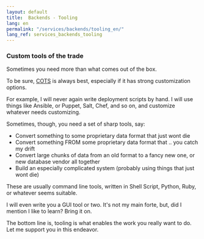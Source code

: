 ```yaml
---
layout: default
title:  Backends - Tooling
lang: en
permalink: "/services/backends/tooling_en/"
lang_ref: services_backends_tooling
---
```

### Custom tools of the trade
Sometimes you need more than what comes out of the box.

To be sure, [COTS](https://en.wikipedia.org/wiki/Commercial_off-the-shelf) is always best, especially if it has strong customization options.

For example, I will never again write deployment scripts by hand. I will use things like Ansible, or Puppet, Salt, Chef, and so on, and customize whatever needs customizing.

Sometimes, though, you need a set of sharp tools, say:

- Convert something to some proprietary data format that just wont die
- Convert something FROM some proprietary data format that .. you catch my drift
- Convert large chunks of data from an old format to a fancy new one, or new database vendor all together
- Build an especially complicated system (probably using things that just wont die)

These are usually command line tools, written in Shell Script, Python, Ruby, or whatever seems suitable.

I will even write you a GUI tool or two. It's not my main forte, but, did I mention I like to learn? Bring it on.

The bottom line is, tooling is what enables the work you really want to do. Let me support you in this endeavor.
